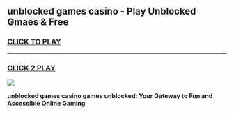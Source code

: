 
## unblocked games casino - Play Unblocked Gmaes & Free
<h3>
<a href="https://news.freeplayer.one?title=unblocked_games_casino&ref=23F">CLICK TO PLAY</a></h3>
<hr>

<h3>
<a href="https://news.freeplayer.one?title=unblocked_games_casino&ref=23F">CLICK 2 PLAY</a>
  
</h3>

<a href="https://news.freeplayer.one?title=unblocked_games_casino&ref=23F/"><img src="https://clearcache.store/games.png"></a>


**unblocked games casino games unblocked: Your Gateway to Fun and Accessible Online Gaming**
